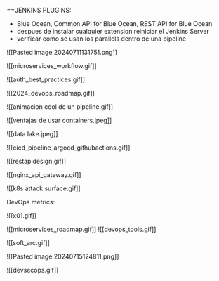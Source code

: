 
==JENKINS PLUGINS:

- Blue Ocean, Common API for Blue Ocean, REST API for Blue Ocean
- despues de instalar cualquier extension reiniciar el Jenkins Server
- verificar como se usan los parallels dentro de una pipeline

![[Pasted image 20240711131751.png]]


![[microservices_workflow.gif]]



![[auth_best_practices.gif]]


![[2024_devops_roadmap.gif]]

![[animacion cool de un pipeline.gif]]

![[ventajas de usar containers.jpeg]]

![[data lake.jpeg]]

![[cicd_pipeline_argocd_githubactions.gif]]


![[restapidesign.gif]]

![[nginx_api_gateway.gif]]

![[k8s attack surface.gif]]

DevOps metrics:

![[x01.gif]]

![[microservices_roadmap.gif]]
![[devops_tools.gif]]


![[soft_arc.gif]]

![[Pasted image 20240715124811.png]]

![[devsecops.gif]]